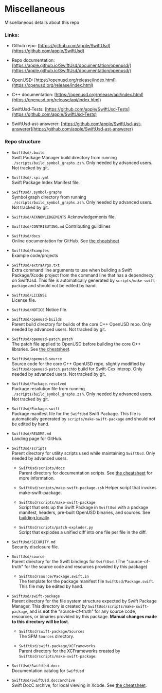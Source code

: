 # Miscellaneous

Miscellaneous details about this repo

### Links:
- Github repo: [https://github.com/apple/SwiftUsd](https://github.com/apple/SwiftUsd)

- Repo documentation: [https://apple.github.io/SwiftUsd/documentation/openusd/](https://apple.github.io/SwiftUsd/documentation/openusd/)

- OpenUSD: [https://openusd.org/release/index.html](https://openusd.org/release/index.html)

- C++ documentation: [https://openusd.org/release/api/index.html](https://openusd.org/release/api/index.html)

- SwiftUsd-Tests: [https://github.com/apple/SwiftUsd-Tests](https://github.com/apple/SwiftUsd-Tests)

- SwiftUsd-ast-answerer: [https://github.com/apple/SwiftUsd-ast-answerer](https://github.com/apple/SwiftUsd-ast-answerer)

### Repo structure
- `SwiftUsd/.build`  
Swift Package Manager build directory from running `./scripts/build_symbol_graphs.zsh`. Only needed by advanced users. Not tracked by git.

- `SwiftUsd/.spi.yml`  
Swift Package Index Manifest file.

- `SwiftUsd/.symbol-graphs`  
Symbol graph directory from running `./scripts/build_symbol_graphs.zsh`. Only needed by advanced users. Not tracked by git.

- `SwiftUsd/ACKNOWLEDGEMENTS`
Acknowledgements file.

- `SwiftUsd/CONTRIBUTING.md`
Contributing guildlines

- `SwiftUsd/docs`  
Online documentation for GitHub. See [the cheatsheet](<doc:CheatSheet#Documentation>).

- `SwiftUsd/Examples`  
Example code/projects

- `SwiftUsd/extraArgs.txt`  
Extra command line arguments to use when building a Swift Package/Xcode project from the command line that has a dependnecy on SwiftUsd. This file is automatically generated by `scripts/make-swift-package` and should not be edited by hand.

- `SwiftUsd/LICENSE`  
License file.

- `SwiftUsd/NOTICE`
Notice file.

- `SwiftUsd/openusd-builds`  
Parent build directory for builds of the core C++ OpenUSD repo. Only needed by advanced users. Not tracked by git.

- `SwiftUsd/openusd-patch.patch`  
The patch file applied to OpenUSD before building the core C++ libraries. See [the cheatsheet](<doc:CheatSheet#Patches>).

- `SwiftUsd/openusd-source`  
Source code for the core C++ OpenUSD repo, slightly modified by `SwiftUsd/openusd-patch.patch`to build for Swift-Cxx interop. Only needed by advanced users. Not tracked by git.

- `SwiftUsd/Package.resolved`  
Package resolution file from running `./scripts/build_symbol_graphs.zsh`. Only needed by advanced users. Not tracked by git.

- `SwiftUsd/Package.swift`  
Package manifest file for the `SwiftUsd` Swift Package. This file is automatically generated by `scripts/make-swift-package` and should not be edited by hand. 

- `SwiftUsd/README.md`  
Landing page for GitHub. 

- `SwiftUsd/scripts`  
Parent directory for utility scripts used while maintaining `SwiftUsd`. Only needed by advanced users.  
    - `SwiftUsd/scripts/docc`  
    Parent directory for documentation scripts. See [the cheatsheet](<doc:CheatSheet#Documentation>) for more information.

    - `SwiftUsd/scripts/make-swift-package.zsh`
    Helper script that invokes make-swift-package. 
    
    - `SwiftUsd/scripts/make-swift-package`  
    Script that sets up the Swift Package in `SwiftUsd` with a package manifest, headers, pre-built OpenUSD binaries, and sources. See [building locally](<doc:BuildingLocally>).

    - `SwiftUsd/scripts/patch-exploder.py`  
    Script that explodes a unified diff into one file per file in the diff.

- `SwiftUsd/SECURITY.md`  
Security disclosure file.

- `SwiftUsd/source`  
Parent directory for the Swift bindings for `SwiftUsd`. (The "source-of-truth" for the source code and resources provided by this package)

    - `SwiftUsd/source/Package.swift.in`  
    The template for the package manifest file `SwiftUsd/Package.swift`. This file may be edited by hand. 

- `SwiftUsd/swift-package`  
Parent directory for the file system structure expected by Swift Package Manager. This directory is created by `SwiftUsd/scripts/make-swift-package`, and is **not** the "source-of-truth" for any source code, resources, or binaries provided by this package. **Manual changes made to this directory will be lost**. 

    - `SwiftUsd/swift-package/Sources`  
    The SPM `Sources` directory. 

    - `SwiftUsd/swift-package/XCFrameworks`  
    Parent directory for the XCFrameworks created by `SwiftUsd/scripts/make-swift-package`. 

- `SwiftUsd/SwiftUsd.docc`  
Documentation catalog for `SwiftUsd`

- `SwiftUsd/SwiftUsd.doccarchive`  
Swift DocC archive, for local viewing in Xcode. See [the cheatsheet](<doc:CheatSheet#Documentation>).
